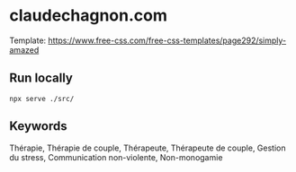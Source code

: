 # claudechagnon.com

Template: https://www.free-css.com/free-css-templates/page292/simply-amazed

## Run locally

    npx serve ./src/

## Keywords

Thérapie, Thérapie de couple, Thérapeute, Thérapeute de couple, Gestion du stress, Communication non-violente, Non-monogamie
